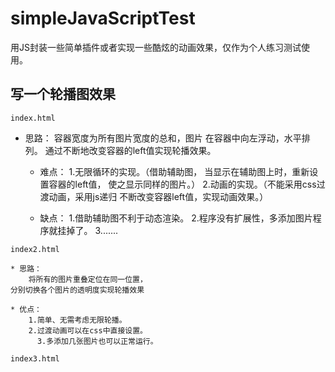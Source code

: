 # simpleJavaScriptTest
用JS封装一些简单插件或者实现一些酷炫的动画效果，仅作为个人练习测试使用。

## 写一个轮播图效果
`index.html`
* 思路：
	    容器宽度为所有图片宽度的总和，图片
	在容器中向左浮动，水平排列。
	通过不断地改变容器的left值实现轮播效果。

	* 难点：
	    1.无限循环的实现。（借助辅助图，
	当显示在辅助图上时，重新设置容器的left值，
	使之显示同样的图片。）
		  2.动画的实现。（不能采用css过渡动画，采用js递归
    不断改变容器left值，实现动画效果。）

	* 缺点：
		1.借助辅助图不利于动态渲染。
		2.程序没有扩展性，多添加图片程序就挂掉了。
		3.......



`index2.html`

	* 思路：
	    将所有的图片重叠定位在同一位置，
	分别切换各个图片的透明度实现轮播效果
	
	* 优点：
	    1.简单、无需考虑无限轮播。
	    2.过渡动画可以在css中直接设置。
		  3.多添加几张图片也可以正常运行。

`index3.html`














